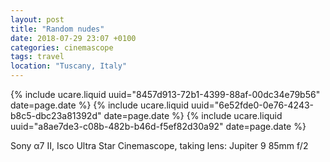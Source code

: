 ```yaml
---
layout: post
title: "Random nudes"
date: 2018-07-29 23:07 +0100
categories: cinemascope
tags: travel
location: "Tuscany, Italy"
---
```


{% include ucare.liquid uuid="8457d913-72b1-4399-88af-00dc34e79b56" date=page.date %}
{% include ucare.liquid uuid="6e52fde0-0e76-4243-b8c5-dbc23a81392d" date=page.date %}
{% include ucare.liquid uuid="a8ae7de3-c08b-482b-b46d-f5ef82d30a92" date=page.date %}

Sony α7 II, Isco Ultra Star Cinemascope, taking lens: Jupiter 9 85mm f/2